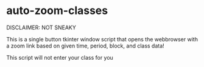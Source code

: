 # auto-zoom-classes
DISCLAIMER: NOT SNEAKY

This is a single button tkinter window script that opens the webbrowser with a zoom link based on given time, period, block, and class data!

This script will not enter your class for you
